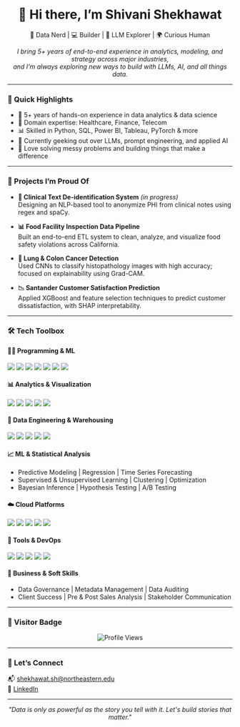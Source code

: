 <!-- 🔥 Banner GIF (you can swap this out anytime) -->
<!--<p align="center">-->
  <!--<img src ="https://media1.giphy.com/media/v1.Y2lkPTc5MGI3NjExMWxkeDYwNDJqaXJkeHJxa3FxdHVqa3JkN3hmZjdrdXhnN2Z6ZjQ3MSZlcD12MV9pbnRlcm5hbF9naWZfYnlfaWQmY3Q9Zw/MjNqzWt0sXWZw5okrF/giphy.gif"/>-->
<!--</p>-->

<h1 align="center">👋 Hi there, I’m Shivani Shekhawat</h1>
<p align="center">
  🧠 Data Nerd | 💻 Builder | 🤖 LLM Explorer | 🌍 Curious Human  
</p>

<p align="center">
  <em>I bring 5+ years of end-to-end experience in analytics, modeling, and strategy across major industries,</em><br/>
  <em>and I’m always exploring new ways to build with LLMs, AI, and all things data.</em>
</p>

---

### 🧩 Quick Highlights

- 💼 5+ years of hands-on experience in data analytics & data science  
- 🏥 Domain expertise: Healthcare, Finance, Telecom  
- 📊 Skilled in Python, SQL, Power BI, Tableau, PyTorch & more  
- 🤖 Currently geeking out over LLMs, prompt engineering, and applied AI  
- 🚀 Love solving messy problems and building things that make a difference  

---

### 🧠 Projects I’m Proud Of

- **🏥 Clinical Text De-identification System** *(in progress)*  
  Designing an NLP-based tool to anonymize PHI from clinical notes using regex and spaCy.

- **📊 Food Facility Inspection Data Pipeline**  
  Built an end-to-end ETL system to clean, analyze, and visualize food safety violations across California.

- **🧬 Lung & Colon Cancer Detection**  
  Used CNNs to classify histopathology images with high accuracy; focused on explainability using Grad-CAM.

- **📉 Santander Customer Satisfaction Prediction**  
  Applied XGBoost and feature selection techniques to predict customer dissatisfaction, with SHAP interpretability.

---

### 🛠️ Tech Toolbox

#### 👩‍💻 Programming & ML
<p>
  <img src="https://img.shields.io/badge/Python-3776AB?style=for-the-badge&logo=python&logoColor=white"/>
  <img src="https://img.shields.io/badge/NumPy-013243?style=for-the-badge&logo=numpy&logoColor=white"/>
  <img src="https://img.shields.io/badge/Pandas-150458?style=for-the-badge&logo=pandas&logoColor=white"/>
  <img src="https://img.shields.io/badge/Scikit--learn-F7931E?style=for-the-badge&logo=scikit-learn&logoColor=white"/>
  <img src="https://img.shields.io/badge/PyTorch-EE4C2C?style=for-the-badge&logo=pytorch&logoColor=white"/>
  <img src="https://img.shields.io/badge/TensorFlow-FF6F00?style=for-the-badge&logo=tensorflow&logoColor=white"/>
  <img src="https://img.shields.io/badge/SQL-025E8C?style=for-the-badge&logo=postgresql&logoColor=white"/>
</p>

#### 📊 Analytics & Visualization
<p>
  <img src="https://img.shields.io/badge/PowerBI-F2C811?style=for-the-badge&logo=powerbi&logoColor=black"/>
  <img src="https://img.shields.io/badge/Tableau-E97627?style=for-the-badge&logo=tableau&logoColor=white"/>
  <img src="https://img.shields.io/badge/QlikView-009639?style=for-the-badge&logo=qlik&logoColor=white"/>
  <img src="https://img.shields.io/badge/Matplotlib-11557C?style=for-the-badge&logo=plotly&logoColor=white"/>
  <img src="https://img.shields.io/badge/Seaborn-7F7F7F?style=for-the-badge&logo=python&logoColor=white"/>
</p>

#### 🧱 Data Engineering & Warehousing
<p>
  <img src="https://img.shields.io/badge/Snowflake-56B9EB?style=for-the-badge&logo=snowflake&logoColor=white"/>
  <img src="https://img.shields.io/badge/Databricks-FF3621?style=for-the-badge&logo=databricks&logoColor=white"/>
  <img src="https://img.shields.io/badge/dbt-FF694B?style=for-the-badge&logo=dbt&logoColor=white"/>
  <img src="https://img.shields.io/badge/ETL%20Pipelines-5A5A5A?style=for-the-badge&logo=dataiku&logoColor=white"/>
  <img src="https://img.shields.io/badge/Dimensional%20Modeling-2E8B57?style=for-the-badge&logo=amazon-dynamodb&logoColor=white"/>
</p>

#### 📈 ML & Statistical Analysis
- Predictive Modeling | Regression | Time Series Forecasting  
- Supervised & Unsupervised Learning | Clustering | Optimization  
- Bayesian Inference | Hypothesis Testing | A/B Testing  

#### ☁️ Cloud Platforms
<p>
  <img src="https://img.shields.io/badge/AWS-232F3E?style=for-the-badge&logo=amazonaws&logoColor=white"/>
  <img src="https://img.shields.io/badge/Athena-FF9900?style=for-the-badge&logo=amazon-aws&logoColor=white"/>
  <img src="https://img.shields.io/badge/Redshift-4053D6?style=for-the-badge&logo=amazon-redshift&logoColor=white"/>
  <img src="https://img.shields.io/badge/S3-569A31?style=for-the-badge&logo=amazon-s3&logoColor=white"/>
  <img src="https://img.shields.io/badge/Azure-0078D4?style=for-the-badge&logo=microsoftazure&logoColor=white"/>
</p>

#### 🧰 Tools & DevOps
<p>
  <img src="https://img.shields.io/badge/Docker-2496ED?style=for-the-badge&logo=docker&logoColor=white"/>
  <img src="https://img.shields.io/badge/GitHub-181717?style=for-the-badge&logo=github&logoColor=white"/>
  <img src="https://img.shields.io/badge/Jira-0052CC?style=for-the-badge&logo=jira&logoColor=white"/>
  <img src="https://img.shields.io/badge/Agile-6DB33F?style=for-the-badge&logo=agile&logoColor=white"/>
  <img src="https://img.shields.io/badge/Microsoft%20Office-D83B01?style=for-the-badge&logo=microsoft-office&logoColor=white"/>
</p>

#### 💼 Business & Soft Skills
- Data Governance | Metadata Management | Data Auditing  
- Client Success | Pre & Post Sales Analysis | Stakeholder Communication  

<!--
---

### 📈 GitHub Stats

<p align="center">
  <img src="https://github-readme-streak-stats.herokuapp.com?user=shivani-shekhawat&theme=tokyonight" alt="GitHub Streak"/>
</p>

<p align="center">
  <img src="https://github-readme-stats.vercel.app/api?username=shivani-shekhawat&show_icons=true&theme=tokyonight" alt="GitHub Stats"/>
</p>
-->
---

### 👀 Visitor Badge

<p align="center">
  <img src="https://komarev.com/ghpvc/?username=shivani-shekhawat&color=blue&style=flat-square" alt="Profile Views"/>
</p>

---

### 🤝 Let’s Connect

📬 [shekhawat.sh@northeastern.edu](mailto:shekhawat.sh@northeastern.edu)  
🔗 [LinkedIn](https://www.linkedin.com/in/shivanishekhawat/)

---

<p align="center">
  <em>"Data is only as powerful as the story you tell with it. Let's build stories that matter."</em>
</p>
